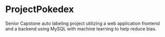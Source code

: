 # ProjectPokedex
Senior Capstone auto labeling project utilizing a web application frontend and a backend using MySQL with machine learning to help reduce bias.
